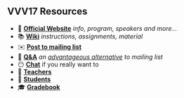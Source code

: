## VVV17 Resources

- 🏫 [**Official Website**](http://www.icub.org/school/2017) _info, program, speakers and more..._
- 📚 [**Wiki**](https://github.com/vvv-school/vvv17/wiki) _instructions, assignments, material_
- ✉️ [**Post to mailing list**](mailto:vvv17@icub.iit.it)
- 👋 [**Q&A**](https://github.com/vvv-school/vvv17/issues/1) _an [advantageous alternative](https://github.com/robotology/QA/issues/118) to mailing list_
- 😶 [**Chat**](https://gitter.im/vvv-school/Lobby?utm_source=share-link&utm_medium=link&utm_campaign=share-link) if you really want to
- 👴 [**Teachers**](./teachers.md)
- 🙋 [**Students**](./students.md)
- 🎓 [**Gradebook**](./gradebook.md)
